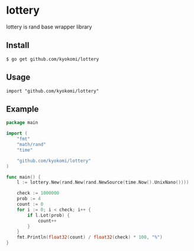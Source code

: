 lottery
==============

lottery is rand base wrapper library

## Install

```
$ go get github.com/kyokomi/lottery
```

## Usage

```
import "github.com/kyokomi/lottery"
```

## Example

```go
package main

import (
	"fmt"
	"math/rand"
	"time"

	"github.com/kyokomi/lottery"
)

func main() {
	l := lottery.New(rand.New(rand.NewSource(time.Now().UnixNano())))

	check := 1000000
	prob := 4
	count := 0
	for i := 0; i < check; i++ {
		if l.Lot(prob) {
			count++
		}
	}
	fmt.Println(float32(count) / float32(check) * 100, "%")
}
```
